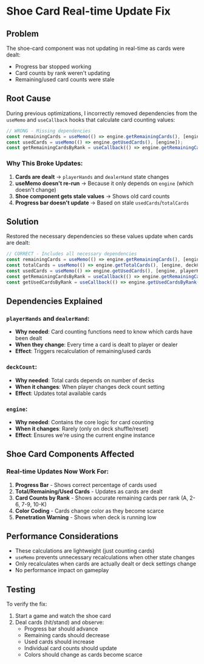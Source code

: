 # Shoe Card Real-time Update Fix

## Problem
The shoe-card component was not updating in real-time as cards were dealt:
- Progress bar stopped working
- Card counts by rank weren't updating
- Remaining/used card counts were stale

## Root Cause
During previous optimizations, I incorrectly removed dependencies from the `useMemo` and `useCallback` hooks that calculate card counting values:

```typescript
// WRONG - Missing dependencies
const remainingCards = useMemo(() => engine.getRemainingCards(), [engine]);
const usedCards = useMemo(() => engine.getUsedCards(), [engine]);
const getRemainingCardsByRank = useCallback(() => engine.getRemainingCardsByRank(), [engine]);
```

### Why This Broke Updates:
1. **Cards are dealt** → `playerHands` and `dealerHand` state changes
2. **useMemo doesn't re-run** → Because it only depends on `engine` (which doesn't change)
3. **Shoe component gets stale values** → Shows old card counts
4. **Progress bar doesn't update** → Based on stale `usedCards`/`totalCards`

## Solution
Restored the necessary dependencies so these values update when cards are dealt:

```typescript
// CORRECT - Includes all necessary dependencies
const remainingCards = useMemo(() => engine.getRemainingCards(), [engine, playerHands, dealerHand]);
const totalCards = useMemo(() => engine.getTotalCards(), [engine, deckCount]);
const usedCards = useMemo(() => engine.getUsedCards(), [engine, playerHands, dealerHand]);
const getRemainingCardsByRank = useCallback(() => engine.getRemainingCardsByRank(), [engine, playerHands, dealerHand]);
const getUsedCardsByRank = useCallback(() => engine.getUsedCardsByRank(), [engine, playerHands, dealerHand]);
```

## Dependencies Explained

### `playerHands` and `dealerHand`:
- **Why needed**: Card counting functions need to know which cards have been dealt
- **When they change**: Every time a card is dealt to player or dealer
- **Effect**: Triggers recalculation of remaining/used cards

### `deckCount`:
- **Why needed**: Total cards depends on number of decks
- **When it changes**: When player changes deck count setting
- **Effect**: Updates total available cards

### `engine`:
- **Why needed**: Contains the core logic for card counting
- **When it changes**: Rarely (only on deck shuffle/reset)
- **Effect**: Ensures we're using the current engine instance

## Shoe Card Components Affected

### Real-time Updates Now Work For:
1. **Progress Bar** - Shows correct percentage of cards used
2. **Total/Remaining/Used Cards** - Updates as cards are dealt
3. **Card Counts by Rank** - Shows accurate remaining cards per rank (A, 2-6, 7-9, 10-K)
4. **Color Coding** - Cards change color as they become scarce
5. **Penetration Warning** - Shows when deck is running low

## Performance Considerations
- These calculations are lightweight (just counting cards)
- `useMemo` prevents unnecessary recalculations when other state changes
- Only recalculates when cards are actually dealt or deck settings change
- No performance impact on gameplay

## Testing
To verify the fix:
1. Start a game and watch the shoe card
2. Deal cards (hit/stand) and observe:
   - Progress bar should advance
   - Remaining cards should decrease
   - Used cards should increase
   - Individual card counts should update
   - Colors should change as cards become scarce